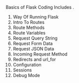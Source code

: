Basics of Flask Coding Includes .
1) Way Of Running Flask
2) Intro To Routes
3) Route Methods
4) Route Variables
5) Request Query String
6) Request Form Data
7) Request JSON Data
8) Incoming Request Method
9) Redirects and url_for
10) Configuration
11) Sessions
12) Debug Mode
